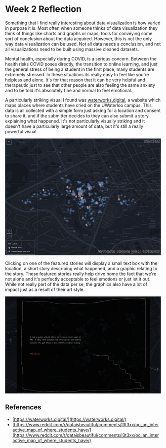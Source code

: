 # Week 2 Reflection

Something that I find really interesting about data visualization is how varied in purpose it is. Most often when someone thinks of data visualization they think of things like charts and graphs or maps; tools for conveying some sort of conclusion about the data acquired. However, this is not the only way data visualization can be used. Not all data needs a conclusion, and not all visualizations need to be built using massive cleaned datasets.

Mental health, especially during COVID, is a serious concern. Between the health risks COVID poses directly, the transition to online learning, and just the general stress of being a student in the first place, many students are extremely stressed. In these situations its really easy to feel like you're helpless and alone. It's for that reason that it can be very helpful and therapeutic just to see that other people are also feeling the same anxiety and to be told it's absolutely fine and normal to feel emotional.

A particularly striking visual I found was [waterworks.digital](https://waterworks.digital/), a website which maps places where students have cried on the UWaterloo campus. This data is all collected with a simple form just asking for a location and consent to share it, and if the submitter decides to they can also submit a story explaining what happened. It's not particularly visually striking and it doesn't have a particularly large amount of data, but it's still a really powerful visual.

![Screenshot of waterworks.digital](./img/waterworks.png)

Clicking on one of the featured stories will display a small text box with the location, a short story describing what happened, and a graphic relating to the story. These featured stories really help drive home the fact that we're not alone and it's perfectly acceptable to feel emotions or just let it out. While not really part of the data per se, the graphics also have a lot of impact just as a result of their art style.

![Screenshot of a featured story](./img/waterworks_story.png)

## References

- [https://waterworks.digital/](https://waterworks.digital/)
- [https://www.reddit.com/r/dataisbeautiful/comments/l3t3xx/oc_an_interactive_map_of_where_students_have/](https://www.reddit.com/r/dataisbeautiful/comments/l3t3xx/oc_an_interactive_map_of_where_students_have/)
